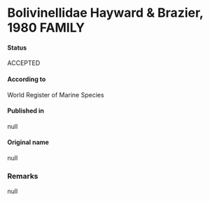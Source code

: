 Bolivinellidae Hayward & Brazier, 1980 FAMILY
=======

#### Status
ACCEPTED

#### According to
World Register of Marine Species

#### Published in
null

#### Original name
null

### Remarks
null